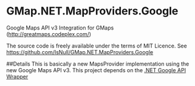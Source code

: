 GMap.NET.MapProviders.Google
============================

Google Maps API v3 Integration for GMaps (http://greatmaps.codeplex.com/)

The source code is freely available under the terms of MIT Licence. 
See https://github.com/IsNull/GMap.NET.MapProviders.Google

##Details
This is basically a new MapsProvider implementation using the new Google Maps API v3. 
This project depends on the [.NET Google API Wrapper](https://github.com/ericnewton76/gmaps-api-net)
